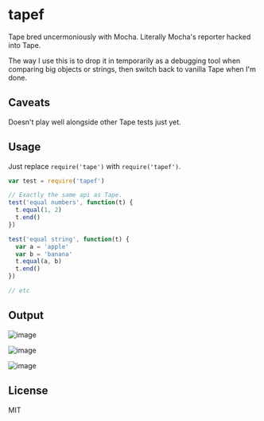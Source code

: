 # tapef

Tape bred uncermoniously with Mocha. Literally Mocha's reporter hacked into Tape.

The way I use this is to drop it in temporarily as a debugging tool when comparing big objects or strings, then switch back to vanilla Tape when I'm done.

## Caveats

Doesn't play well alongside other Tape tests just yet.

## Usage

Just replace `require('tape')` with `require('tapef')`.

```js
var test = require('tapef')

// Exactly the same api as Tape.
test('equal numbers', function(t) {
  t.equal(1, 2)
  t.end()
})

test('equal string', function(t) {
  var a = 'apple'
  var b = 'banana'
  t.equal(a, b)
  t.end()
})

// etc

```

## Output

![image](https://cloud.githubusercontent.com/assets/43438/6817394/d02a6796-d2da-11e4-8f41-3c3e1ba88f7a.png)

![image](https://cloud.githubusercontent.com/assets/43438/6817861/af4dc03e-d2e1-11e4-8b2b-fcb6999b7857.png)

![image](https://cloud.githubusercontent.com/assets/43438/6817937/be1b7a9c-d2e2-11e4-9fb5-db39bae7bfa4.png)

## License

MIT
